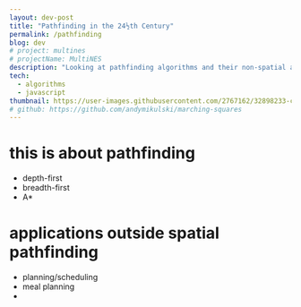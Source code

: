 ```yaml
---
layout: dev-post
title: "Pathfinding in the 24½th Century"
permalink: /pathfinding
blog: dev
# project: multines
# projectName: MultiNES
description: "Looking at pathfinding algorithms and their non-spatial applications."
tech:
  - algorithms
  - javascript
thumbnail: https://user-images.githubusercontent.com/2767162/32898233-cf8b05ce-caa4-11e7-9458-e4ff777277d6.png
# github: https://github.com/andymikulski/marching-squares
---
```


# this is about pathfinding

- depth-first
- breadth-first
- A*

# applications outside spatial pathfinding

- planning/scheduling
- meal planning
-
